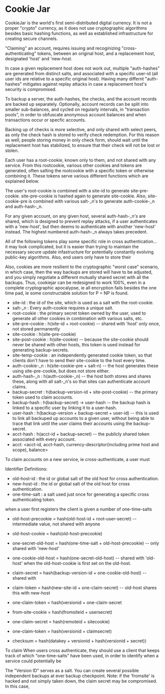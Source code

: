 
# Cookie Jar
CookieJar is the world's first semi-distributed digital currency.
It is not a proper "crypto" currency, as it does not use cryptographic algorithms besides basic 
hashing functions, as well as established infrastructure for creating secure channels.

"Claiming" an account, requires issuing and recoginizing "cross-authenticating" tokens,
 between an original host, and a replacement host, designated 'host' and 'new-host.

In case a given replacement host does not work out, multiple "auth-hashes" are generated from distinct
salts, and associated with a specific user-id (all user ids are relative to a specific original host).
Having many differnt "auth-hashes" mitigates against replay attacks in case a replacement host's security is compromised.

To backup a server, the auth-hashes, the checks, and the account records are backed up separately.
Optionally, account records can be split into smaller sub-balances, and cycled on regularly intervals,
in "transaction pools", in order to obfuscate anonymous account balances and when transactions occur or specfic accounts.

Backing up of checks is more selective, and only shared with select peers, as only the check hash is stored to verify check
redemption.  For this reason as well, people storing money in only check form, should wait until the replacement host
has stabilized, to ensure that their check will not be lost or stolen.

Each user has a root-cookie, known only to them, and not shared with any service. From this rootcookie, various
other cookies and tokens are generated, often salting the rootcookie with a specific token or otherwise combining
it.  These tokens serve various different functions which are explained below.

The user's root-cookie is combined with a site-id to generate site-pre-cookie.
site-pre-cookie is hashed again to generate site-cookie.  Also, site-cookie-pre
is combined with various salt-_n's to generate auth-cookie-_n and auth-hash-_n.

For any given account, on any given host, several auth-hash-_n's are shared, which is designed
to prevent replay attacks, if a user authenticates with a 'new-host', but then deems to authenticate
with another 'new-host' instead.  The highest numbered auth-hash-_n always takes precedent.

All of the following tokens play some specific role in cross authentication... it may look complicated,
but it is easier than trying to maintain the necessary secure update infastructure for potentially 
constantly evolving  public-key algorithms. Also, end users only have to store their 

Also, cookies are more resilient to the cryptographic "worst case" scenario, in which case, then the way backups
are stored will have to be adjusted, and you simply negotiate a different mutually shared secret with all the backups.
Thus, cookiejar can be redesigned to work 100%, even in a complete cryptographic apocalypse, ie all encryption fails
besides the one time pad, ie some constructable solution for P = NP is found.


 * site-id : the id of the site, which is used as a salt with the root-cookie.
 * salt-_n : Every auth-cookie requires a unique salt.
 * root-cookie : the primary secret token owned by the user, used to generate all other cookies in combination with various salts, etc.
 * site-pre-cookie : h(site-id + root-cookie) -- shared with 'host' only once, not stored permanently
 * site-cookie : h(site-pre-cookie)
 * site-post-cookie : h(site-cookie) -- because the site-cookie should never be shared with other hosts, this token is used instead for generating backup-secrets.
 * site-temp-cookie : an independently generated cookie token, so that clients don't have to send their site-cookie to the host every time.
 * auth-cookie-_n : h(site-cookie-pre + salt-n) -- the host generates these using site-pre-cookie, but does not store either.
 * auth-hash-_n : h(auth-cookie-_n)  -- the host both stores and shares these, along with all salt-_n's so that sites can authenticate account claims.
 * backup-secret : h(backup-version-id + site-post-cookie) -- the primary token used to claim accounts.
 * backup-hash : h(backup-secret) -> user-hash -- the backup hash is linked to a specific user by linking it to a user-hash.
 * user-hash : h(backup-version + backup-secret + user-id) -- this is used to link all backuped up accounts to a given user,
                                                           without being able to trace that link until the user claims their accounts using the backup-secret.
 * acct-hash : h(acct-id + backup-secret) -- the publicly shared token associated with every account.
 * acct:  <acct-id, acct-hash, currency-descriptor(including prime host and scope), balance>

To claim accounts on a new service, ie cross-authenticate, a user must 


Identifier Definitions:
 * old-host-id : the id or global salt of the old host for cross authentication.
 * new-host-id : the id or global salt of the old host for cross authentication.
 * one-time-salt : a salt used just once for generating a specific cross authenticating token.

when a user first registers 
the client is given a number of one-time-salts

 * old-host-precookie = hash(old-host-id + root-user-secret) -- intermediate value, not shared with anyone
 * old-host-cookie = hash(old-host-precookie)

 * one-secret-old-host = hash(one-time-salt + old-host-precookie) -- only shared with 'new-host'
 * one-cookie-old-host = hash(one-secret-old-host) -- shared with 'old-host' when the old-host-cookie is first set on the old-host.

 * claim-secret = hash(backup-version-id + one-cookie-old-host) -- shared with 
 * claim-token = hash(new-site-id + one-claim-secret) -- old-host shares this with new-host

 * one-claim-token = hash(versionid + one-claim-secret
 * from-site-cookie = hash(fromsiteid + usersecret)
 * one-claim-secret = hash(remoteid + sitecookie)
 * one-claim-token = hash(versionid + claimsecret)
 * checksum = hash(datakey + versionid + hash(versionid + secret))

To claim 
When users cross authenticate, they should use a client that keeps track of which "one-time-salts" have been used,
in order to identify when a service could potentially be 

The "Version ID" serves as a salt. You can create several possible independent backups at ever backup checkpoint.
Note: if the 'fromsite' is hacked and not simply taken down,
 the claim secret may be compromised.  In this case, 



